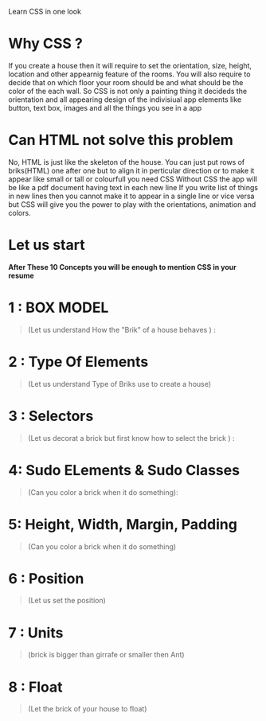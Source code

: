 Learn CSS in one look

# Why CSS ?
If you create a house then it will require to set the orientation, size, height, location and other appearnig feature of the rooms.
You will also require to decide that on which floor your room should be and what should be the color of the each wall.
So CSS is not only a painting thing it decideds the orientation and all appearing design of the indivisiual app elements like button, text box,  images and all the things you see in a app

# Can HTML not solve this problem
No, HTML is just like the skeleton of the house. You can just put rows of briks(HTML) one after one but to align it in perticular direction or to make it appear like small or tall or colourfull you need CSS
Without CSS the app will be like a pdf document having text in each new line
If you write list of things in new lines then you cannot make it to appear in a single line or vice versa but CSS will give you the power to play with the orientations, animation and colors.

# Let us start

**After These 10 Concepts you will  be enough to mention CSS in your resume**


# 1 : BOX MODEL 
> (Let us understand How the "Brik" of a house behaves ) : 

# 2 : Type Of Elements 
> (Let us understand  Type of Briks use to create a house)

# 3 : Selectors
> (Let us decorat a brick but first know how to select the brick ) :

# 4: Sudo ELements & Sudo Classes 
>(Can you color a brick when it do something):

# 5: Height, Width, Margin, Padding
>  (Can you color a brick when it do something)

# 6 : Position
 > (Let us set the position)

# 7 : Units 
> (brick is bigger than girrafe or smaller then Ant)

# 8 : Float 
 > (Let the brick of your house to float)


